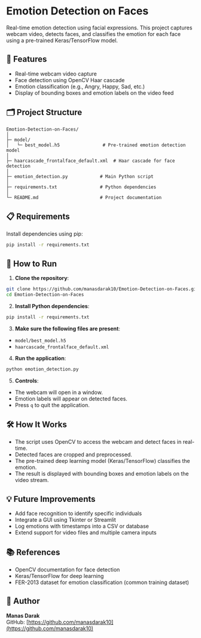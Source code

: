 # Emotion Detection on Faces

Real-time emotion detection using facial expressions. This project captures webcam video, detects faces, and classifies the emotion for each face using a pre-trained Keras/TensorFlow model.

## 🎯 Features

- Real-time webcam video capture
- Face detection using OpenCV Haar cascade
- Emotion classification (e.g., Angry, Happy, Sad, etc.)
- Display of bounding boxes and emotion labels on the video feed

## 🗂️ Project Structure

```
Emotion-Detection-on-Faces/
│
├─ model/
│   └─ best_model.h5                # Pre-trained emotion detection model
│
├─ haarcascade_frontalface_default.xml  # Haar cascade for face detection
│
├─ emotion_detection.py            # Main Python script
│
├─ requirements.txt                # Python dependencies
│
└─ README.md                       # Project documentation
```

## 📋 Requirements

Install dependencies using pip:

```bash
pip install -r requirements.txt
```

## 🚀 How to Run

1. **Clone the repository**:
```bash
git clone https://github.com/manasdarak10/Emotion-Detection-on-Faces.git
cd Emotion-Detection-on-Faces
```

2. **Install Python dependencies**:
```bash
pip install -r requirements.txt
```

3. **Make sure the following files are present**:
- `model/best_model.h5`
- `haarcascade_frontalface_default.xml`

4. **Run the application**:
```bash
python emotion_detection.py
```

5. **Controls**:
- The webcam will open in a window.
- Emotion labels will appear on detected faces.
- Press `q` to quit the application.

## 🛠️ How It Works

- The script uses OpenCV to access the webcam and detect faces in real-time.
- Detected faces are cropped and preprocessed.
- The pre-trained deep learning model (Keras/TensorFlow) classifies the emotion.
- The result is displayed with bounding boxes and emotion labels on the video stream.

## 💡 Future Improvements

- Add face recognition to identify specific individuals
- Integrate a GUI using Tkinter or Streamlit
- Log emotions with timestamps into a CSV or database
- Extend support for video files and multiple camera inputs

## 📚 References

- OpenCV documentation for face detection
- Keras/TensorFlow for deep learning
- FER-2013 dataset for emotion classification (common training dataset)

## 👤 Author

**Manas Darak**  
GitHub: [https://github.com/manasdarak10](https://github.com/manasdarak10)
